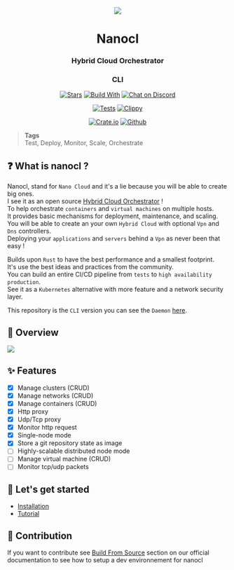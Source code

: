 <div align="center">
  <img src="https://download.next-hat.com/ressources/images/logo.png" >
  <h1>Nanocl</h1>
  <h3>Hybrid Cloud Orchestrator</h3>
  <h3>CLI</h3>
  <p>

  [![Stars](https://img.shields.io/github/stars/nxthat/nanocl?label=%E2%AD%90%20stars%20%E2%AD%90)](https://github.com/nxthat/nanocl)
  [![Build With](https://img.shields.io/badge/built_with-Rust-dca282.svg?style=flat)](https://github.com/nxthat/nanocl)
  [![Chat on Discord](https://img.shields.io/discord/1011267493114949693?label=chat&logo=discord&style=flat)](https://discord.gg/WV4Aac8uZg)

  </p>

  <p>

  [![Tests](https://github.com/nxthat/nanocl/actions/workflows/tests.yml/badge.svg)](https://github.com/nxthat/nanocl/actions/workflows/tests.yml)
  [![Clippy](https://github.com/nxthat/nanocl/actions/workflows/clippy.yml/badge.svg)](https://github.com/nxthat/nanocl/actions/workflows/clippy.yml)

  </p>

  <p>

  [![Crate.io](https://img.shields.io/crates/v/nanocl?style=flat)](https://crates.io/crates/nanocl)
  [![Github](https://img.shields.io/github/v/release/nxthat/nanocl?style=flat)](https://github.com/nxthat/nanocl/releases/latest)

  </p>

</div>

<blockquote class="tags">
 <strong>Tags</strong>
 </br>
 <span id="nxtmdoc-meta-keywords">
  Test, Deploy, Monitor, Scale, Orchestrate
 </span>
</blockquote>

## ❓ What is nanocl ?

Nanocl, stand for `Nano Cloud` and it's a lie because you will be able to create big ones. <br />
I see it as an open source [Hybrid Cloud Orchestrator](https://docs.next-hat.com/docs/guides/nanocl/overview) ! <br />
To help orchestrate `containers` and `virtual machines` on multiple hosts. <br />
It provides basic mechanisms for deployment, maintenance, and scaling. <br />
You will be able to create an your own `Hybrid Cloud` with optional `Vpn` and `Dns` controllers. <br />
Deploying your `applications` and `servers` behind a `Vpn` as never been that easy !

Builds upon `Rust` to have the best performance and a smallest footprint. <br />
It's use the best ideas and practices from the community. <br />
You can build an entire CI/CD pipeline from `tests` to `high availability production`. <br />
See it as a `Kubernetes` alternative with more feature and a network security layer.

This repository is the `CLI` version you can see the `Daemon` [here](https://github.com/nxthat/nanocld).

## 📙 Overview

<img src="https://download.next-hat.com/ressources/images/infra.png" />

## ✨ Features
- [x] Manage clusters (CRUD)
- [x] Manage networks (CRUD)
- [x] Manage containers (CRUD)
- [x] Http proxy
- [x] Udp/Tcp proxy
- [x] Monitor http request
- [x] Single-node mode
- [x] Store a git repository state as image
- [ ] Highly-scalable distributed node mode
- [ ] Manage virtual machine (CRUD)
- [ ] Monitor tcp/udp packets

## 🎉 Let's get started

- [Installation](https://docs.next-hat.com/docs/setups/nanocl)
- [Tutorial](https://docs.next-hat.com/docs/guides/nanocl/get-started)

## 🔨 Contribution

If you want to contribute see [Build From Source](https://docs.next-hat.com/docs/setups/nanocl/linux/from-sources)
section on our official documentation to see how to setup a dev environnement for nanocl

